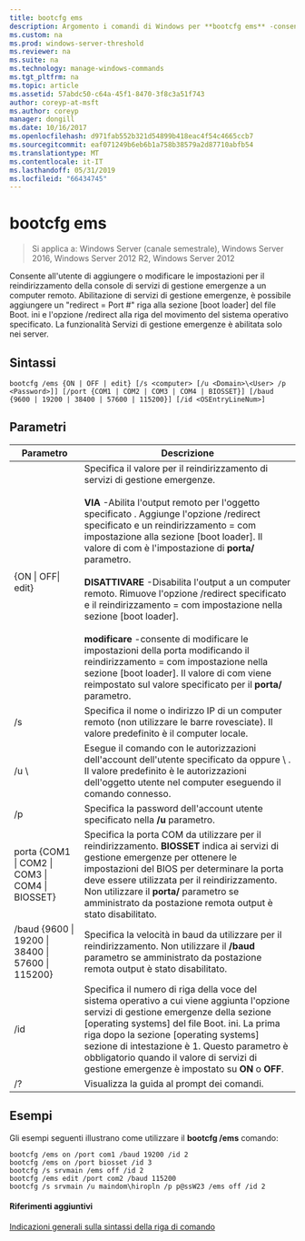 ```yaml
---
title: bootcfg ems
description: Argomento i comandi di Windows per **bootcfg ems** -consente all'utente di aggiungere o modificare le impostazioni per il reindirizzamento della console di servizi di gestione emergenze a un computer remoto.
ms.custom: na
ms.prod: windows-server-threshold
ms.reviewer: na
ms.suite: na
ms.technology: manage-windows-commands
ms.tgt_pltfrm: na
ms.topic: article
ms.assetid: 57abdc50-c64a-45f1-8470-3f8c3a51f743
author: coreyp-at-msft
ms.author: coreyp
manager: dongill
ms.date: 10/16/2017
ms.openlocfilehash: d971fab552b321d54899b418eac4f54c4665ccb7
ms.sourcegitcommit: eaf071249b6eb6b1a758b38579a2d87710abfb54
ms.translationtype: MT
ms.contentlocale: it-IT
ms.lasthandoff: 05/31/2019
ms.locfileid: "66434745"
---
```

# <a name="bootcfg-ems"></a>bootcfg ems

>Si applica a: Windows Server (canale semestrale), Windows Server 2016, Windows Server 2012 R2, Windows Server 2012

Consente all'utente di aggiungere o modificare le impostazioni per il reindirizzamento della console di servizi di gestione emergenze a un computer remoto. Abilitazione di servizi di gestione emergenze, è possibile aggiungere un "redirect = Port #" riga alla sezione [boot loader] del file Boot. ini e l'opzione /redirect alla riga del movimento del sistema operativo specificato. La funzionalità Servizi di gestione emergenze è abilitata solo nei server.

## <a name="syntax"></a>Sintassi
```
bootcfg /ems {ON | OFF | edit} [/s <computer> [/u <Domain>\<User> /p <Password>]] [/port {COM1 | COM2 | COM3 | COM4 | BIOSSET}] [/baud {9600 | 19200 | 38400 | 57600 | 115200}] [/id <OSEntryLineNum>]
```
## <a name="parameters"></a>Parametri

|                            Parametro                             |                                                                                                                                                                                                                                                                                                                                                              Descrizione                                                                                                                                                                                                                                                                                                                                                              |
|------------------------------------------------------------------|---------------------------------------------------------------------------------------------------------------------------------------------------------------------------------------------------------------------------------------------------------------------------------------------------------------------------------------------------------------------------------------------------------------------------------------------------------------------------------------------------------------------------------------------------------------------------------------------------------------------------------------------------------------------------------------------------------------------------------------|
|                    {ON &#124; OFF&#124; edit}                    | Specifica il valore per il reindirizzamento di servizi di gestione emergenze.<br /><br />**VIA** -Abilita l'output remoto per l'oggetto specificato <OSEntryLineNum>. Aggiunge l'opzione /redirect specificato <OSEntryLineNum> e un reindirizzamento = com<X> impostazione alla sezione [boot loader]. Il valore di com<X> è l'impostazione di **porta/** parametro.<br /><br />**DISATTIVARE** -Disabilita l'output a un computer remoto. Rimuove l'opzione /redirect specificato <OSEntryLineNum> e il reindirizzamento = com<X> impostazione nella sezione [boot loader].<br /><br />**modificare** -consente di modificare le impostazioni della porta modificando il reindirizzamento = com<X> impostazione nella sezione [boot loader]. Il valore di com<X> viene reimpostato sul valore specificato per il **porta/** parametro. |
|                          /s <computer>                           |                                                                                                                                                                                                                                                                                                          Specifica il nome o indirizzo IP di un computer remoto (non utilizzare le barre rovesciate). Il valore predefinito è il computer locale.                                                                                                                                                                                                                                                                                                           |
|                       /u <Domain>\\<User>                        |                                                                                                                                                                                                                                                                 Esegue il comando con le autorizzazioni dell'account dell'utente specificato da <User> oppure <Domain> \\ <User>. Il valore predefinito è le autorizzazioni dell'oggetto utente nel computer eseguendo il comando connesso.                                                                                                                                                                                                                                                                  |
|                          /p <Password>                           |                                                                                                                                                                                                                                                                                                                         Specifica la password dell'account utente specificato nella **/u** parametro.                                                                                                                                                                                                                                                                                                                         |
| porta {COM1 &#124; COM2 &#124; COM3 &#124; COM4 &#124; BIOSSET}  |                                                                                                                                                                                                                              Specifica la porta COM da utilizzare per il reindirizzamento. **BIOSSET** indica ai servizi di gestione emergenze per ottenere le impostazioni del BIOS per determinare la porta deve essere utilizzata per il reindirizzamento. Non utilizzare il **porta/** parametro se amministrato da postazione remota output è stato disabilitato.                                                                                                                                                                                                                              |
| /baud {9600 &#124; 19200 &#124; 38400 &#124; 57600 &#124; 115200} |                                                                                                                                                                                                                                                                                               Specifica la velocità in baud da utilizzare per il reindirizzamento. Non utilizzare il **/baud** parametro se amministrato da postazione remota output è stato disabilitato.                                                                                                                                                                                                                                                                                               |
|                       /id <OSEntryLineNum>                       |                                                                                                                                                                                              Specifica il numero di riga della voce del sistema operativo a cui viene aggiunta l'opzione servizi di gestione emergenze della sezione [operating systems] del file Boot. ini. La prima riga dopo la sezione [operating systems] sezione di intestazione è 1. Questo parametro è obbligatorio quando il valore di servizi di gestione emergenze è impostato su **ON** o **OFF**.                                                                                                                                                                                              |
|                                /?                                |                                                                                                                                                                                                                                                                                                                                                 Visualizza la guida al prompt dei comandi.                                                                                                                                                                                                                                                                                                                                                  |

## <a name="BKMK_examples"></a>Esempi
Gli esempi seguenti illustrano come utilizzare il **bootcfg /ems** comando:
```
bootcfg /ems on /port com1 /baud 19200 /id 2 
bootcfg /ems on /port biosset /id 3 
bootcfg /s srvmain /ems off /id 2 
bootcfg /ems edit /port com2 /baud 115200 
bootcfg /s srvmain /u maindom\hiropln /p p@ssW23 /ems off /id 2
```
#### <a name="additional-references"></a>Riferimenti aggiuntivi
[Indicazioni generali sulla sintassi della riga di comando](command-line-syntax-key.md)
